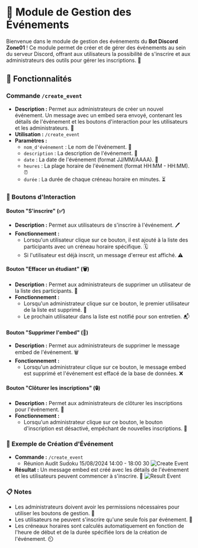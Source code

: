 # 🎉 Module de Gestion des Événements

Bienvenue dans le module de gestion des événements du **Bot Discord Zone01** ! Ce module permet de créer et de gérer des événements au sein du serveur Discord, offrant aux utilisateurs la possibilité de s'inscrire et aux administrateurs des outils pour gérer les inscriptions. 📅

## 🌟 Fonctionnalités

### Commande `/create_event`
- **Description :** Permet aux administrateurs de créer un nouvel événement. Un message avec un embed sera envoyé, contenant les détails de l'événement et les boutons d'interaction pour les utilisateurs et les administrateurs. 📝
- **Utilisation :** `/create_event`
- **Paramètres :**
  - `nom_d'événement` : Le nom de l'événement. 📛
  - `description` : La description de l'événement. 📜
  - `date` : La date de l'événement (format JJ/MM/AAAA). 📅
  - `heures` : La plage horaire de l'événement (format HH:MM - HH:MM). ⏰
  - `durée` : La durée de chaque créneau horaire en minutes. ⏳

### 🔘 Boutons d'Interaction

#### Bouton "S'inscrire" (✅)
- **Description :** Permet aux utilisateurs de s'inscrire à l'événement. 🖊️
- **Fonctionnement :** 
  - Lorsqu'un utilisateur clique sur ce bouton, il est ajouté à la liste des participants avec un créneau horaire spécifique. 🗓️
  - Si l'utilisateur est déjà inscrit, un message d'erreur est affiché. ⚠️

#### Bouton "Effacer un étudiant" (🗑️)
- **Description :** Permet aux administrateurs de supprimer un utilisateur de la liste des participants. 🚫
- **Fonctionnement :**
  - Lorsqu'un administrateur clique sur ce bouton, le premier utilisateur de la liste est supprimé. 🧹
  - Le prochain utilisateur dans la liste est notifié pour son entretien. 📬

#### Bouton "Supprimer l'embed" (🚫)
- **Description :** Permet aux administrateurs de supprimer le message embed de l'événement. 🗑️
- **Fonctionnement :**
  - Lorsqu'un administrateur clique sur ce bouton, le message embed est supprimé et l'événement est effacé de la base de données. ❌

#### Bouton "Clôturer les inscriptions" (🔒)
- **Description :** Permet aux administrateurs de clôturer les inscriptions pour l'événement. 🔐
- **Fonctionnement :**
  - Lorsqu'un administrateur clique sur ce bouton, le bouton d'inscription est désactivé, empêchant de nouvelles inscriptions. 🚫

### 📸 Exemple de Création d'Événement
- **Commande :** `/create_event` 
  - Réunion Audit Sudoku 15/08/2024 14:00 - 18:00 30
  ![Create Event](./images/Create_Event.png)
- **Résultat :** Un message embed est créé avec les détails de l'événement et les utilisateurs peuvent commencer à s'inscrire. 🎉
  ![Result Event](./images/Event_Result.png)

### 📋 Notes
- Les administrateurs doivent avoir les permissions nécessaires pour utiliser les boutons de gestion. 🔑
- Les utilisateurs ne peuvent s'inscrire qu'une seule fois par événement. 🚫
- Les créneaux horaires sont calculés automatiquement en fonction de l'heure de début et de la durée spécifiée lors de la création de l'événement. ⏲️
